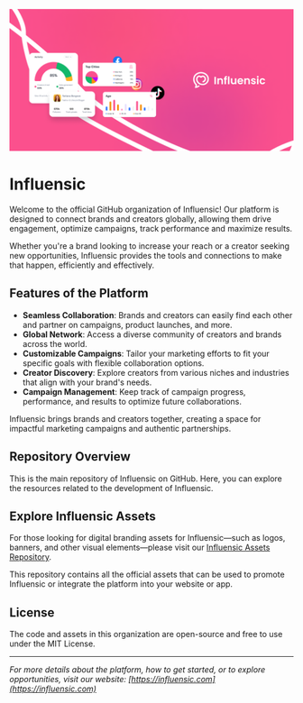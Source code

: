 ![Influensic Banner](../Github_Banner.png)

# Influensic

Welcome to the official GitHub organization of Influensic! Our platform is designed to connect brands and creators globally, allowing them drive engagement, optimize campaigns, track performance and maximize results.

Whether you're a brand looking to increase your reach or a creator seeking new opportunities, Influensic provides the tools and connections to make that happen, efficiently and effectively.

## Features of the Platform

- **Seamless Collaboration**: Brands and creators can easily find each other and partner on campaigns, product launches, and more.
- **Global Network**: Access a diverse community of creators and brands across the world.
- **Customizable Campaigns**: Tailor your marketing efforts to fit your specific goals with flexible collaboration options.
- **Creator Discovery**: Explore creators from various niches and industries that align with your brand's needs.
- **Campaign Management**: Keep track of campaign progress, performance, and results to optimize future collaborations.

Influensic brings brands and creators together, creating a space for impactful marketing campaigns and authentic partnerships.

## Repository Overview

This is the main repository of Influensic on GitHub. Here, you can explore the resources related to the development of Influensic.

## Explore Influensic Assets

For those looking for digital branding assets for Influensic—such as logos, banners, and other visual elements—please visit our [Influensic Assets Repository](https://github.com/influensic/assets).

This repository contains all the official assets that can be used to promote Influensic or integrate the platform into your website or app.

## License

The code and assets in this organization are open-source and free to use under the MIT License.

---

_For more details about the platform, how to get started, or to explore opportunities, visit our website: [https://influensic.com](https://influensic.com)_
